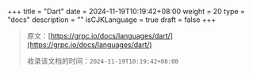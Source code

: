 +++
title = "Dart"
date = 2024-11-19T10:19:42+08:00
weight = 20
type = "docs"
description = ""
isCJKLanguage = true
draft = false
+++

> 原文：[https://grpc.io/docs/languages/dart/](https://grpc.io/docs/languages/dart/)
>
> 收录该文档的时间：`2024-11-19T10:19:42+08:00`
